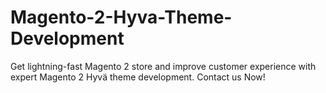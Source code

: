 # Magento-2-Hyva-Theme-Development
Get lightning-fast Magento 2 store and improve customer experience with expert Magento 2 Hyvä theme development. Contact us Now!
